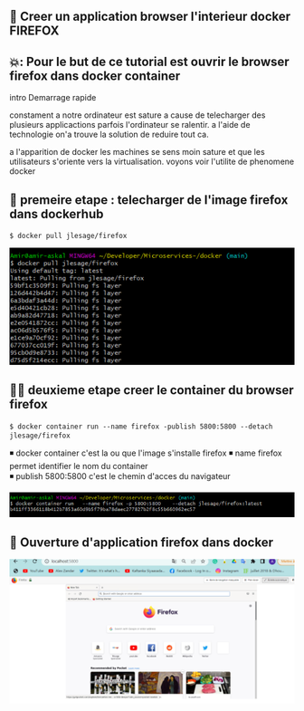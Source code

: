 📖  Creer un application browser l'interieur docker FIREFOX 
-------------------------------------------------------

## 💥: Pour le but de ce tutorial est ouvrir le browser firefox dans docker container 
intro 
Demarrage rapide 


constament a notre ordinateur est sature a cause de telecharger des plusieurs applicactions parfois l'ordinateur se ralentir.
a l'aide de technologie on'a trouve la solution de reduire tout ca.

a l'apparition de docker les machines se sens moin sature et que les utilisateurs s'oriente vers la virtualisation. voyons voir l'utilite de phenomene docker 

🥁 premeire etape : telecharger de l'image  firefox dans dockerhub 
--------------------------------------------------------------------

```
$ docker pull jlesage/firefox
```

![](images/1.0.PNG)

🧑‍⚖ deuxieme etape creer le container du browser firefox 
-----------------------------------------------------

```
$ docker container run --name firefox -publish 5800:5800 --detach jlesage/firefox 
```
◾ docker container c'est la ou que l'image s'installe firefox 
◾ name firefox permet identifier le nom du container  
◾ publish 5800:5800 c'est le chemin d'acces du navigateur 

![](images/1.1.PNG)

🐜 Ouverture d'application firefox dans docker 
-----------------------------------------------

![](images/1.3.PNG)

